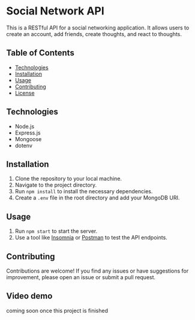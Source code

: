 # Social Network API

This is a RESTful API for a social networking application. It allows users to create an account, add friends, create thoughts, and react to thoughts.

## Table of Contents

- [Technologies](#technologies)
- [Installation](#installation)
- [Usage](#usage)
- [Contributing](#contributing)
- [License](#license)

## Technologies

- Node.js
- Express.js
- Mongoose
- dotenv

## Installation

1. Clone the repository to your local machine.
2. Navigate to the project directory.
3. Run `npm install` to install the necessary dependencies.
4. Create a `.env` file in the root directory and add your MongoDB URI.

## Usage

1. Run `npm start` to start the server.
2. Use a tool like [Insomnia](https://insomnia.rest/) or [Postman](https://www.postman.com/) to test the API endpoints.

## Contributing

Contributions are welcome! If you find any issues or have suggestions for improvement, please open an issue or submit a pull request.

## Video demo
coming soon once this project is finished